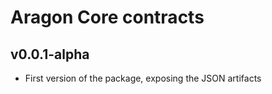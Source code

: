 # Aragon Core contracts

## v0.0.1-alpha

- First version of the package, exposing the JSON artifacts
